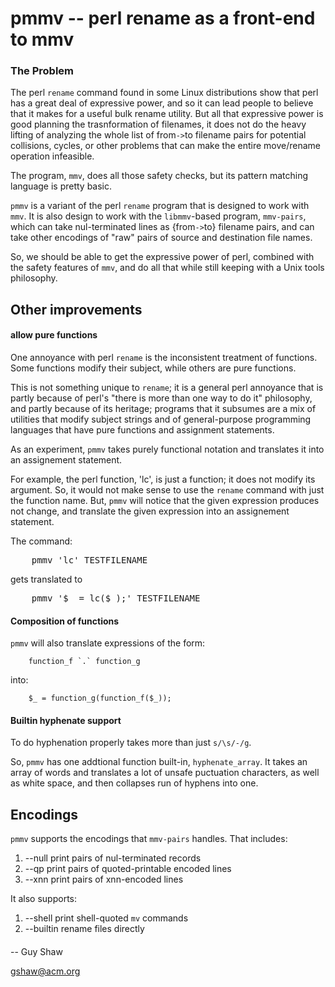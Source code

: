 # pmmv -- perl rename as a front-end to mmv

### The Problem

The perl `rename` command found in some Linux distributions
show that perl has a great deal of expressive power,
and so it can lead people to believe that it makes for a
useful bulk rename utility.  But all that expressive power
is good planning the trasnformation of filenames, it does not
do the heavy lifting of analyzing the whole list of
from`->`to filename pairs for potential collisions,
cycles, or other problems that can make the entire move/rename
operation infeasible.

The program, `mmv`, does all those safety checks,
but its pattern matching language is pretty basic.

`pmmv` is a variant of the perl `rename` program
that is designed to work with `mmv`.  It is also
design to work with the `libmmv`-based program, `mmv-pairs`,
which can take nul-terminated lines as {from`->`to}
filename pairs, and can take other encodings
of "raw" pairs of source and destination file names.

So, we should be able to get the expressive power of perl,
combined with the safety features of `mmv`, and do all that
while still keeping with a Unix tools philosophy.

## Other improvements

#### allow pure functions

One annoyance with perl `rename`
is the inconsistent treatment of functions.
Some functions modify their subject,
while others are pure functions.

This is not something unique to `rename`;
it is a general perl annoyance
that is partly because of perl's
"there is more than one way to do it"
philosophy, and partly because of its
heritage; programs that it subsumes
are a mix of utilities that modify subject strings
and of general-purpose programming languages
that have pure functions and assignment statements.

As an experiment, `pmmv` takes purely functional
notation and translates it into an assignement
statement.

For example, the perl function, 'lc',
is just a function; it does not modify its
argument.  So, it would not make sense
to use the `rename` command with just the function name.
But, `pmmv` will notice that the given expression produces not change,
and translate the given expression into an assignement statement.

The command:

<pre>
    pmmv 'lc' TESTFILENAME
</pre>

gets translated to

<pre>
    pmmv '$_ = lc($_);' TESTFILENAME
</pre>

#### Composition of functions

`pmmv` will also translate expressions of the form:

```
    function_f `.` function_g
```

into:

```
    $_ = function_g(function_f($_));
```

#### Builtin hyphenate support

To do hyphenation properly takes
more than just `s/\s/-/g`.

So, `pmmv` has one addtional function
built-in, `hyphenate_array`.
It takes an array of words
and translates a lot of unsafe puctuation characters,
as well as white space, and then collapses
run of hyphens into one.


## Encodings

`pmmv` supports the encodings that `mmv-pairs` handles.
That includes:

  1. --null      print pairs of nul-terminated records
  2. --qp        print pairs of quoted-printable encoded lines
  3. --xnn       print pairs of xnn-encoded lines

It also supports:

  1. --shell     print shell-quoted `mv` commands
  2. --builtin   rename files directly

####

-- Guy Shaw

   gshaw@acm.org

